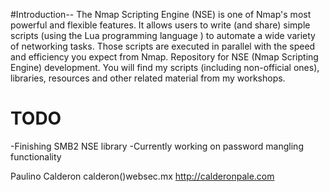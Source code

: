#Introduction--
The Nmap Scripting Engine (NSE) is one of Nmap's most powerful and flexible features. It allows users to write (and share) simple scripts (using the Lua programming language ) to automate a wide variety of networking tasks. Those scripts are executed in parallel with the speed and efficiency you expect from Nmap.
Repository for NSE (Nmap Scripting Engine) development. You will find my scripts (including non-official ones), libraries, resources and other related material from my workshops. 

TODO
================
-Finishing SMB2 NSE library
-Currently working on password mangling functionality

Paulino Calderon
calderon()websec.mx
http://calderonpale.com
